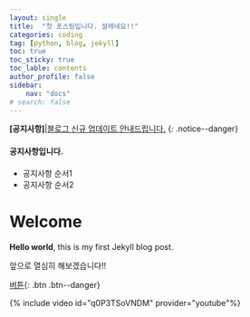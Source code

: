 ```yaml
---
layout: single
title:  "첫 포스팅입니다. 설레네요!!"
categories: coding
tag: [python, blog, jekyll]
toc: true
toc_sticky: true
toc_lable: contents
author_profile: false
sidebar:
    nav: "docs"
# search: false
---
```

**[공지사항]**|[블로그 신규 업데이트 안내드립니다.](https://github.com/shinseola0528/shinseola0528.github.io/actions/runs/11181655688)
{: .notice--danger}


<div class="notice">
    <h4>공지사항입니다.</h4>
    <ul>
        <li>공지사항 순서1</li>
        <li>공지사항 순서2</li>
    </ul>
</div>


# Welcome

**Hello world**, this is my first Jekyll blog post.

앞으로 열심히 해보겠습니다!!

[버튼](https://google.com){: .btn .btn--danger}

{% include video id="q0P3TSoVNDM" provider="youtube"%}